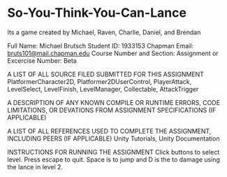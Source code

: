 # So-You-Think-You-Can-Lance
Its a game created by Michael, Raven, Charlie, Daniel, and Brendan

Full Name: Michael Brutsch
Student ID: 1933153
Chapman Email: bruts101@mail.chapman.edu
Course Number and Section:
Assignment or Excercise Number: Beta

A LIST OF ALL SOURCE FILED SUBMITTED FOR THIS ASSIGNMENT
PlatformerCharacter2D, Platformer2DUserControl, PlayerAttack, LevelSelect, LevelFinish, LevelManager, Collectable, AttackTrigger

A DESCRIPTION OF ANY KNOWN COMPILE OR RUNTIME ERRORS, CODE LIMITATIONS, OR DEVATIONS FROM ASSIGNMENT SPECIFICATIONS (IF APPLICABLE)


A LIST OF ALL REFERENCES USED TO COMPLETE THE ASSIGNMENT, INCLUDING PEERS (IF APPLICABLE)
Unity Tutorials, Unity Documentation

INSTRUCTIONS FOR RUNNING THE ASSIGNMENT
Click buttons to select level. Press escape to quit. Space is to jump and D is the to damage using the lance in level 2. 
